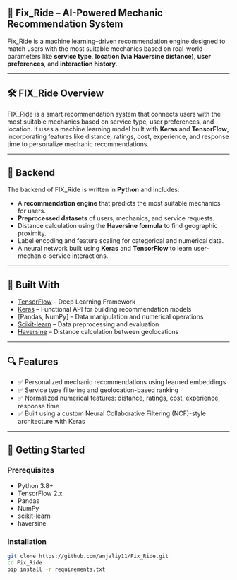 ## 🚗 Fix_Ride – AI-Powered Mechanic Recommendation System

Fix_Ride is a machine learning–driven recommendation engine designed to match users with the most suitable mechanics based on real-world parameters like **service type**, **location (via Haversine distance)**, **user preferences**, and **interaction history**.

---

## 🛠️ FIX_Ride Overview

FIX_Ride is a smart recommendation system that connects users with the most suitable mechanics based on service type, user preferences, and location. It uses a machine learning model built with **Keras** and **TensorFlow**, incorporating features like distance, ratings, cost, experience, and response time to personalize mechanic recommendations.

---

## 🔧 Backend

The backend of FIX_Ride is written in **Python** and includes:

- A **recommendation engine** that predicts the most suitable mechanics for users.
- **Preprocessed datasets** of users, mechanics, and service requests.
- Distance calculation using the **Haversine formula** to find geographic proximity.
- Label encoding and feature scaling for categorical and numerical data.
- A neural network built using **Keras** and **TensorFlow** to learn user-mechanic-service interactions.

---

## 🧠 Built With

- [TensorFlow](https://www.tensorflow.org/) – Deep Learning Framework  
- [Keras](https://keras.io/) – Functional API for building recommendation models  
- [Pandas, NumPy] – Data manipulation and numerical operations  
- [Scikit-learn](https://scikit-learn.org/) – Data preprocessing and evaluation  
- [Haversine](https://pypi.org/project/haversine/) – Distance calculation between geolocations  

---

## 🔍 Features

- ✅ Personalized mechanic recommendations using learned embeddings  
- ✅ Service type filtering and geolocation-based ranking  
- ✅ Normalized numerical features: distance, ratings, cost, experience, response time  
- ✅ Built using a custom Neural Collaborative Filtering (NCF)-style architecture with Keras  

---

## 🚀 Getting Started

### Prerequisites

- Python 3.8+
- TensorFlow 2.x
- Pandas
- NumPy
- scikit-learn
- haversine

### Installation

```bash
git clone https://github.com/anjaliy11/Fix_Ride.git
cd Fix_Ride
pip install -r requirements.txt
